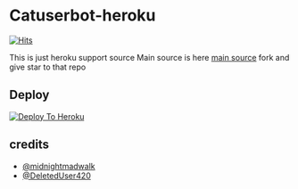 # Catuserbot-heroku
[![Hits](https://hits.seeyoufarm.com/api/count/incr/badge.svg?url=https%3A%2F%2Fgithub.com%2FTH7RM%2Fcatpack&count_bg=%2379C83D&title_bg=%23555555&icon=&icon_color=%23E7E7E7&title=hits&edge_flat=false)](https://github.com/TH7RM/yoland)

This is just heroku support source 
Main source is here [main source](https://github.com/TH7RM/yoland) fork and give star to that repo 

## Deploy
[![Deploy To Heroku](https://www.herokucdn.com/deploy/button.svg)](https://dashboard.heroku.com/new?button-url=https%3A%2F%2Fgithub.com%2FBBHXX%2Fcatpack&template=https%3A%2F%2Fgithub.com%2FBBHXX%2Fcatpack)

## credits
   - [@midnightmadwalk](https://t.me/CXRCX)
   - [@DeletedUser420](https://t.me/CXRCX)
